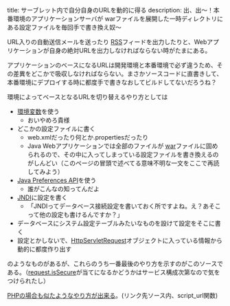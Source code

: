 title: サーブレット内で自分自身のURLを動的に得る
description: 出、出〜！本番環境のアプリケーションサーバが warファイルを展開した一時ディレクトリにある設定ファイルを毎回手で書き換え奴〜

URL入りの自動送信メールを送ったり <a href="#" data-wikipedia-page="RSS">RSS</a>フィードを出力したりと、Webアプリケーションが自身の絶対URLを出力しなければならない時がたまにある。

アプリケーションのベースになるURLは開発環境と本番環境で必ず違うため、その差異をどこかで吸収しなければならない。まさかソースコードに直書きして、本番環境にデプロイする時に都度手で書きなおしてビルドしてないだろうね？

環境によってベースとなるURLを切り替えるやり方としては

- <a href="#" data-wikipedia-page="環境変数">環境変数</a>を使う
    - おいやめろ貴様
- どこかの設定ファイルに書く
    - web.xmlだったり何とか.propertiesだったり
    - Java Webアプリケーションでは全部のファイルが <a href="#" data-wikipedia-page="WAR_%28アーカイバ%29">war</a>ファイルに固められるので、その中に入ってしまっている設定ファイルを書き換えるのがしんどい（このページの冒頭で述べてる意味不明な一文をここで再読してみよう）
- [Java Preferences API](https://docs.oracle.com/javase/jp/6/api/java/util/prefs/package-summary.html)を使う
    - 誰がこんなの知ってんだよ
- <a href="#" data-wikipedia-page="Java_Naming_and_Directory_Interface">JNDI</a>に設定を書く
    - 「JNDIってデータベース接続設定を書いておく所ですよね。え？あそこって他の設定も書けるんですか？」
- データベースにシステム設定テーブルみたいなものを設けて設定をそこに書く
- 設定とかしないで、[HttpServletRequest](http://docs.oracle.com/javaee/6/api/javax/servlet/http/HttpServletRequest.html)オブジェクトに入っている情報から動的に都度作り出す

のようなものがあるが、これらのうち一番最後のやり方を示すのがこのソースである。（[request.isSecure](http://docs.oracle.com/javaee/6/api/javax/servlet/ServletRequest.html#isSecure%28%29)が当てになるかどうかはサービス構成次第なので気をつけられたし）

[PHPの場合も似たようなやり方が出来る](${contextRoot}/src/examples/webapp/api.php)。(リンク先ソース内、script_url関数)